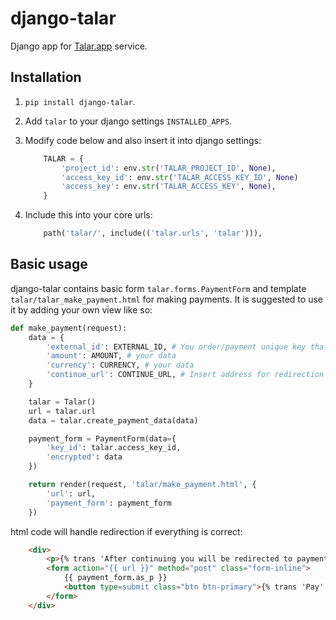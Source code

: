 # django-talar

Django app for [Talar.app](https://talar.app) service.

## Installation

1. `pip install django-talar`.
2. Add `talar` to your django settings `INSTALLED_APPS`.
3. Modify code below and also insert it into django settings:

    ```python
        TALAR = {
            'project_id': env.str('TALAR_PROJECT_ID', None),
            'access_key_id': env.str('TALAR_ACCESS_KEY_ID', None)
            'access_key': env.str('TALAR_ACCESS_KEY', None),
        }
    ```

4. Include this into your core urls:

    ```python
        path('talar/', include(('talar.urls', 'talar'))),
    ```

## Basic usage

django-talar contains basic form `talar.forms.PaymentForm` and template
`talar/talar_make_payment.html` for making payments. It is suggested to
use it by adding your own view like so:

```python
def make_payment(request):
    data = {
        'external_id': EXTERNAL_ID, # You order/payment unique key that will be used to identify payment
        'amount': AMOUNT, # your data
        'currency': CURRENCY, # your data
        'continue_url': CONTINUE_URL, # Insert address for redirection after successfull payment
    }

    talar = Talar()
    url = talar.url
    data = talar.create_payment_data(data)

    payment_form = PaymentForm(data={
        'key_id': talar.access_key_id,
        'encrypted': data
    })

    return render(request, 'talar/make_payment.html', {
        'url': url,
        'payment_form': payment_form
    })
```

html code will handle redirection if everything is correct:

```html
    <div>
        <p>{% trans 'After continuing you will be redirected to payment provider site.' %}</p>
        <form action="{{ url }}" method="post" class="form-inline">
            {{ payment_form.as_p }}
            <button type=submit class="btn btn-primary">{% trans 'Pay' %}</button>
        </form>
    </div>
```
